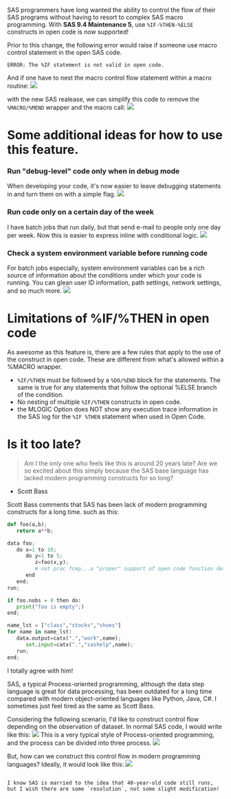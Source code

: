 SAS programmers have long wanted the ability to control the flow of their SAS programs without having to resort to complex SAS macro programming. With **SAS 9.4 Maintenance 5**, use `%IF-%THEN-%ELSE` constructs in open code is now supported! 

Prior to this change, the following error would raise if someone use macro control statement in the open SAS code.
```
ERROR: The %IF statement is not valid in open code.
```

And if one have to nest the macro control flow statement within a macro routine:
![](http://p7ffgka2w.bkt.clouddn.com/18-8-21/69075612.jpg)

with the new SAS realease, we can simplify this code to remove the `%MACRO/%MEND` wrapper and the macro call:
![](http://p7ffgka2w.bkt.clouddn.com/18-8-21/66970828.jpg)

# Some additional ideas for how to use this feature. 

### Run "debug-level" code only when in debug mode
When developing your code, it's now easier to leave debugging statements in and turn them on with a simple flag.
![](http://p7ffgka2w.bkt.clouddn.com/18-8-21/87343127.jpg)

### Run code only on a certain day of the week
I have batch jobs that run daily, but that send e-mail to people only one day per week. Now this is easier to express inline with conditional logic.
![](http://p7ffgka2w.bkt.clouddn.com/18-8-21/35865536.jpg)

### Check a system environment variable before running code
For batch jobs especially, system environment variables can be a rich source of information about the conditions under which your code is running. You can glean user ID information, path settings, network settings, and so much more. 
![](http://p7ffgka2w.bkt.clouddn.com/18-8-21/58142359.jpg)

# Limitations of %IF/%THEN in open code
As awesome as this feature is, there are a few rules that apply to the use of the construct in open code. These are different from what's allowed within a %MACRO wrapper.

* `%IF/%THEN` must be followed by a `%DO/%END` block for the statements. The same is true for any statements that follow the optional %ELSE branch of the condition.
* No nesting of multiple `%IF/%THEN` constructs in open code.
* the MLOGIC Option does NOT show any execution trace information in the SAS log for the `%IF %THEN` statement when used in Open Code.

# Is it too late? 
> Am I the only one who feels like this is around 20 years late?
Are we so excited about this simply because the SAS base language has lacked modern programming constructs for so long?
- Scott Bass

Scott Bass comments that SAS has been lack of modern programming constructs for a long time. such as this:
```python
def foo(a,b);
   return a**b;

data foo;
   do x=1 to 10;
      do y=1 to 5;
         z=foo(x,y);  
         # not proc fcmp...a "proper" support of open code function definitions 
      end
   end;
run;

if foo.nobs = 0 then do:
   print("foo is empty";)
end;

name_lst = ["class","stocks","shoes"]
for name in name_lst:
   data.output=catx(".","work",name);
      set.input=catx(".","sashelp",name);
   run;
end; 
```

I totally agree with him!

SAS, a typical Process-oriented programming, although the data step language is great for data processing, has been outdated for a long time compared with modern object-oriented languages like Python, Java, C#. I sometimes just feel tired as the same as Scott Bass.

Considering the following scenario, I'd like to construct control flow depending on the observation of dataset. In normal SAS code, I would write like this:
![](http://p7ffgka2w.bkt.clouddn.com/18-8-21/22622999.jpg)
This is a very typical style of Process-oriented programming, and the process can be divided into three process.
![](http://p7ffgka2w.bkt.clouddn.com/18-8-21/53101903.jpg)

But, how can we construct this control flow in modern programming languages?
Ideally, it would look like this:
![](http://p7ffgka2w.bkt.clouddn.com/18-8-21/25705243.jpg)
```

I know SAS is married to the idea that 40-year-old code still runs, but I wish there are some `resolution`, not some slight modification!